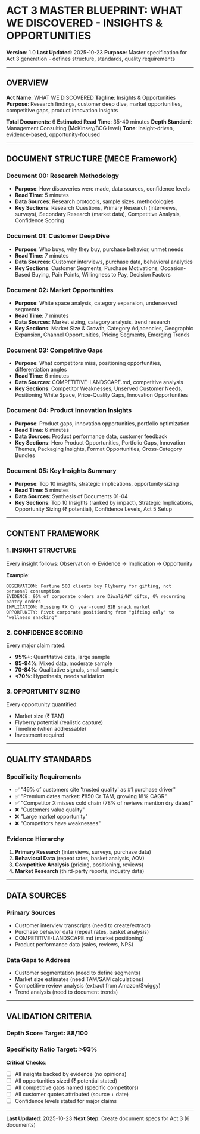 # ACT 3 MASTER BLUEPRINT: WHAT WE DISCOVERED - INSIGHTS & OPPORTUNITIES

**Version**: 1.0
**Last Updated**: 2025-10-23
**Purpose**: Master specification for Act 3 generation - defines structure, standards, quality requirements

---

## OVERVIEW

**Act Name**: WHAT WE DISCOVERED
**Tagline**: Insights & Opportunities
**Purpose**: Research findings, customer deep dive, market opportunities, competitive gaps, product innovation insights

**Total Documents**: 6
**Estimated Read Time**: 35-40 minutes
**Depth Standard**: Management Consulting (McKinsey/BCG level)
**Tone**: Insight-driven, evidence-based, opportunity-focused

---

## DOCUMENT STRUCTURE (MECE Framework)

### **Document 00: Research Methodology**
- **Purpose**: How discoveries were made, data sources, confidence levels
- **Read Time**: 5 minutes
- **Data Sources**: Research protocols, sample sizes, methodologies
- **Key Sections**: Research Questions, Primary Research (interviews, surveys), Secondary Research (market data), Competitive Analysis, Confidence Scoring

### **Document 01: Customer Deep Dive**
- **Purpose**: Who buys, why they buy, purchase behavior, unmet needs
- **Read Time**: 7 minutes
- **Data Sources**: Customer interviews, purchase data, behavioral analytics
- **Key Sections**: Customer Segments, Purchase Motivations, Occasion-Based Buying, Pain Points, Willingness to Pay, Decision Factors

### **Document 02: Market Opportunities**
- **Purpose**: White space analysis, category expansion, underserved segments
- **Read Time**: 7 minutes
- **Data Sources**: Market sizing, category analysis, trend research
- **Key Sections**: Market Size & Growth, Category Adjacencies, Geographic Expansion, Channel Opportunities, Pricing Segments, Emerging Trends

### **Document 03: Competitive Gaps**
- **Purpose**: What competitors miss, positioning opportunities, differentiation angles
- **Read Time**: 6 minutes
- **Data Sources**: COMPETITIVE-LANDSCAPE.md, competitive analysis
- **Key Sections**: Competitor Weaknesses, Unserved Customer Needs, Positioning White Space, Price-Quality Gaps, Innovation Opportunities

### **Document 04: Product Innovation Insights**
- **Purpose**: Product gaps, innovation opportunities, portfolio optimization
- **Read Time**: 6 minutes
- **Data Sources**: Product performance data, customer feedback
- **Key Sections**: Hero Product Opportunities, Portfolio Gaps, Innovation Themes, Packaging Insights, Format Opportunities, Cross-Category Bundles

### **Document 05: Key Insights Summary**
- **Purpose**: Top 10 insights, strategic implications, opportunity sizing
- **Read Time**: 5 minutes
- **Data Sources**: Synthesis of Documents 01-04
- **Key Sections**: Top 10 Insights (ranked by impact), Strategic Implications, Opportunity Sizing (₹ potential), Confidence Levels, Act 5 Setup

---

## CONTENT FRAMEWORK

### **1. INSIGHT STRUCTURE**
Every insight follows: Observation → Evidence → Implication → Opportunity

**Example**:
```
OBSERVATION: Fortune 500 clients buy Flyberry for gifting, not personal consumption
EVIDENCE: 95% of corporate orders are Diwali/NY gifts, 0% recurring pantry orders
IMPLICATION: Missing ₹X Cr year-round B2B snack market
OPPORTUNITY: Pivot corporate positioning from "gifting only" to "wellness snacking"
```

### **2. CONFIDENCE SCORING**
Every major claim rated:
- **95%+**: Quantitative data, large sample
- **85-94%**: Mixed data, moderate sample
- **70-84%**: Qualitative signals, small sample
- **<70%**: Hypothesis, needs validation

### **3. OPPORTUNITY SIZING**
Every opportunity quantified:
- Market size (₹ TAM)
- Flyberry potential (realistic capture)
- Timeline (when addressable)
- Investment required

---

## QUALITY STANDARDS

### **Specificity Requirements**
- ✅ "46% of customers cite 'trusted quality' as #1 purchase driver"
- ✅ "Premium dates market: ₹850 Cr TAM, growing 18% CAGR"
- ✅ "Competitor X misses cold chain (78% of reviews mention dry dates)"
- ❌ "Customers value quality"
- ❌ "Large market opportunity"
- ❌ "Competitors have weaknesses"

### **Evidence Hierarchy**
1. **Primary Research** (interviews, surveys, purchase data)
2. **Behavioral Data** (repeat rates, basket analysis, AOV)
3. **Competitive Analysis** (pricing, positioning, reviews)
4. **Market Research** (third-party reports, industry data)

---

## DATA SOURCES

### **Primary Sources**
- Customer interview transcripts (need to create/extract)
- Purchase behavior data (repeat rates, basket analysis)
- COMPETITIVE-LANDSCAPE.md (market positioning)
- Product performance data (sales, reviews, NPS)

### **Data Gaps to Address**
- Customer segmentation (need to define segments)
- Market size estimates (need TAM/SAM calculations)
- Competitive review analysis (extract from Amazon/Swiggy)
- Trend analysis (need to document trends)

---

## VALIDATION CRITERIA

### **Depth Score Target**: 88/100
### **Specificity Ratio Target**: >93%

**Critical Checks**:
- [ ] All insights backed by evidence (no opinions)
- [ ] All opportunities sized (₹ potential stated)
- [ ] All competitive gaps named (specific competitors)
- [ ] All customer quotes attributed (source + date)
- [ ] Confidence levels stated for major claims

---

**Last Updated**: 2025-10-23
**Next Step**: Create document specs for Act 3 (6 documents)
